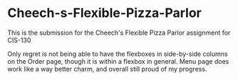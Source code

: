# Cheech-s-Flexible-Pizza-Parlor

This is the submission for the Cheech's Flexible Pizza Parlor assignment for CIS-130

Only regret is not being able to have the flexboxes in side-by-side columns on the Order page, though it is within a flexbox in general. Menu page does work like a way better charm, and overall still proud of my progress.
